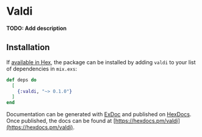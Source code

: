 # Valdi

**TODO: Add description**

## Installation

If [available in Hex](https://hex.pm/docs/publish), the package can be installed
by adding `valdi` to your list of dependencies in `mix.exs`:

```elixir
def deps do
  [
    {:valdi, "~> 0.1.0"}
  ]
end
```

Documentation can be generated with [ExDoc](https://github.com/elixir-lang/ex_doc)
and published on [HexDocs](https://hexdocs.pm). Once published, the docs can
be found at [https://hexdocs.pm/valdi](https://hexdocs.pm/valdi).

